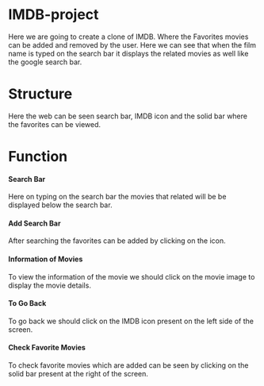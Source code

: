 # IMDB-project
Here we are going to create a clone of IMDB. Where the Favorites movies can be added and removed by the user. Here we can see that when the film name is typed on the search bar it displays the related movies as well like the google search bar.

# Structure
Here the web can be seen search bar, IMDB icon and the solid bar where the favorites can be viewed.

# Function
<h4>Search Bar</h4>
Here on typing on the search bar the movies that related  will be be displayed below the search bar.
<h4>Add Search Bar</h4>
After searching the favorites can be added by clicking on the icon. 
<h4>Information of Movies</h4>
To view the information of the movie we should click on the movie image to display the movie details.
<h4>To Go Back</h4>
To go back we should click on the IMDB icon present on the left side of the screen.
<h4>Check Favorite Movies</h4>
To check favorite movies which are added can be seen by clicking on the solid bar present at the right of the screen.

